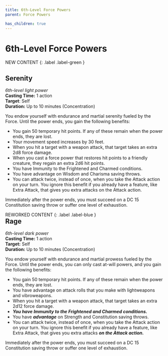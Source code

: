 ```yaml
---
title: 6th-Level Force Powers
parent: Force Powers

has_children: true
---
```

# 6th-Level Force Powers

NEW CONTENT
{: .label .label-green }

## Serenity	
*6th-level light power*
<br>**Casting Time:** 1 action
<br>**Target**: Self
<br>**Duration:** Up to 10 minutes (Concentration)

You endow yourself with endurance and martial serenity fueled by the Force. Until the power ends, you gain the following benefits:

- You gain 50 temporary hit points. If any of these remain when the power ends, they are lost.
- Your movement speed increases by 30 feet.
- When you hit a target with a weapon attack, that target takes an extra 2d8 force damage.
- When you cast a force power that restores hit points to a friendly creature, they regain an extra 2d6 hit points.
- You have Immunity to the Frightened and Charmed conditions.
- You have advantage on Wisdom and Charisma saving throws.
- You can attack twice, instead of once, when you take the Attack action on your turn. You ignore this benefit if you already have a feature, like Extra Attack, that gives you extra attacks on the Attack action.

Immediately after the power ends, you must succeed on a DC 15 Constitution saving throw or suffer one level of exhaustion.

REWORKED CONTENT
{: .label .label-blue }

<div style="margin-top:-30px;"></div>

## Rage
*6th-level dark power*
<br>**Casting Time:** 1 action
<br>**Target:** Self
<br>**Duration:** Up to 10 minutes (Concentration)

You endow yourself with endurance and martial prowess fueled by the Force. Until the power ends, you can only cast at-will powers, and you gain the following benefits:

- You gain 50 temporary hit points. If any of these remain when the power ends, they are lost.
- You have advantage on attack rolls that you make with lightweapons and vibroweapons.
- When you hit a target with a weapon attack, that target takes an extra 2d12 force damage.
- ***You have Immunity to the Frightened and Charmed conditions.***
- You have ***advantage*** on Strength and Constitution saving throws.
- You can attack twice, instead of once, when you take the Attack action on your turn. You ignore this benefit if you already have a feature, like Extra Attack, that gives you extra attacks ***on the Attack action.***

Immediately after the power ends, you must succeed on a DC 15 Constitution saving throw or suffer one level of exhaustion.
